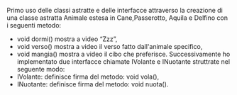 Primo uso delle classi astratte e delle interfacce attraverso la creazione di una classe astratta Animale estesa in Cane,Passerotto, Aquila e Delfino con i seguenti metodo: 
- void dormi() mostra a video “Zzz”,
- void verso() mostra a video il verso fatto dall'animale specifico,
- void mangia() mostra a video il cibo che preferisce.
Successivamente ho implementato due interfacce chiamate IVolante e INuotante struttrate nel seguente modo:
- IVolante: definisce firma del metodo: void vola(),
- INuotante: definisce firma del metodo: void nuota().



